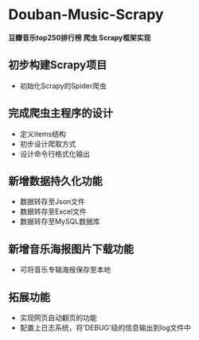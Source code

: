 # Douban-Music-Scrapy

__豆瓣音乐top250排行榜 爬虫 Scrapy框架实现__

## 初步构建Scrapy项目

+ 初始化Scrapy的Spider爬虫

## 完成爬虫主程序的设计

+ 定义items结构
+ 初步设计爬取方式
+ 设计命令行格式化输出

## 新增数据持久化功能

+ 数据转存至Json文件
+ 数据转存至Excel文件
+ 数据转存至MySQL数据库

## 新增音乐海报图片下载功能

+ 可将音乐专辑海报保存至本地

## 拓展功能

+ 实现网页自动翻页的功能
+ 配置上日志系统，将'DEBUG'级的信息输出到log文件中
